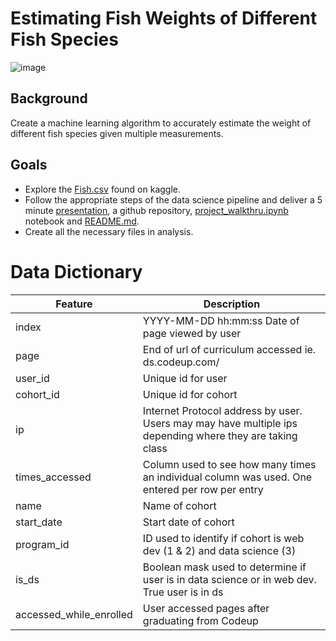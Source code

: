 # Estimating Fish Weights of Different Fish Species
![image](https://user-images.githubusercontent.com/62911364/101485182-6881b600-3920-11eb-8134-eca13f44da32.png)

## Background
Create a machine learning algorithm to accurately estimate the weight of different fish species given multiple measurements. 

## Goals
- Explore the [Fish.csv](https://www.kaggle.com/akdagmelih/multiplelinear-regression-fish-weight-estimation/data) found on kaggle. 
- Follow the appropriate steps of the data science pipeline and deliver a 5 minute [presentation](https://www.canva.com/design/DAEPkmj_Jw8/share/preview?token=kkPuLedcI9mj6EcnkZP8xw&role=EDITOR&utm_content=DAEPkmj_Jw8&utm_campaign=designshare&utm_medium=link&utm_source=sharebutton), a github repository, [project_walkthru.ipynb](https://github.com/george887/estimating_fish_weights/blob/master/project_walkthru.ipynb) notebook and [README.md](https://github.com/george887/estimating_fish_weights/blob/master/README.md).
- Create all the necessary files in analysis. 

# Data Dictionary
| Feature                 | Description                                                                                              |
|-------------------------|----------------------------------------------------------------------------------------------------------|
| index                   | YYYY-MM-DD hh:mm:ss Date of page viewed by user                                                          |
| page                    | End of url of curriculum accessed ie. ds.codeup.com/<page>                                               |
| user_id                 | Unique id for user                                                                                       |
| cohort_id               | Unique id for cohort                                                                                     |
| ip                      | Internet Protocol address by user. Users may may have multiple ips depending where they are taking class |
| times_accessed          | Column used to see how many times an individual column was used. One entered per row per entry           |
| name                    | Name of cohort                                                                                           |
| start_date              | Start date of cohort                                                                                     |
| program_id              | ID used to identify if cohort is web dev (1 & 2) and data science (3)                                    | 
| is_ds                   | Boolean mask used to determine if user is in data science or in web dev. True user is in ds              | 
| accessed_while_enrolled | User accessed pages after graduating from Codeup                                                         |  